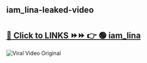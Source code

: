 
 ## iam_lina-leaked-video 

# <h2><a href="https://clipsfans.com/iam_lina&ref=git">🔗 Click to LINKS ⏩⏩ 👉 🟢 iam_lina </a></h2>

<a href="https://clipsfans.com/iam_lina&ref=git" rel="nofollow" data-target="animated-image.originalLink"><img src="https://i.ibb.co.com/xMMVF88/686577567.gif" alt="Viral Video Original" style="max-width: 100%; display: inline-block;" data-target="animated-image.originalImage"></a>
